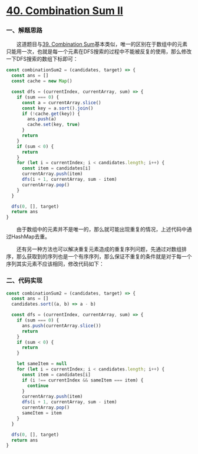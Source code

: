 # [40. Combination Sum II](https://leetcode.com/problems/combination-sum-ii/)

### 一、解题思路

  &emsp;&emsp;这道题目与[39. Combination Sum](../39/solution2.js)基本类似，唯一的区别在于数组中的元素只能用一次，也就是每一个元素在DFS搜索的过程中不能被反复的使用，那么修改一下DFS搜索的数组下标即可：

```JavaScript
const combinationSum2 = (candidates, target) => {
  const ans = []
  const cache = new Map()

  const dfs = (currentIndex, currentArray, sum) => {
    if (sum === 0) {
      const a = currentArray.slice()
      const key = a.sort().join()
      if (!cache.get(key)) {
        ans.push(a)
        cache.set(key, true)
      }
      return
    }
    if (sum < 0) {
      return
    }
    for (let i = currentIndex; i < candidates.length; i++) {
      const item = candidates[i]
      currentArray.push(item)
      dfs(i + 1, currentArray, sum - item)
      currentArray.pop()
    }
  }

  dfs(0, [], target)
  return ans
}
```

  &emsp;&emsp;由于数组中的元素并不是唯一的，那么就可能出现重复的情况，上述代码中通过HashMap去重。

  &emsp;&emsp;还有另一种方法也可以解决重复元素造成的重复序列问题，先通过对数组排序，那么获取到的序列也是一个有序序列，那么保证不重复的条件就是对于每一个序列其实元素不应该相同，修改代码如下：

### 二、代码实现

```JavaScript
const combinationSum2 = (candidates, target) => {
  const ans = []
  candidates.sort((a, b) => a - b)

  const dfs = (currentIndex, currentArray, sum) => {
    if (sum === 0) {
      ans.push(currentArray.slice())
      return
    }
    if (sum < 0) {
      return
    }

    let sameItem = null
    for (let i = currentIndex; i < candidates.length; i++) {
      const item = candidates[i]
      if (i !== currentIndex && sameItem === item) {
        continue
      }
      currentArray.push(item)
      dfs(i + 1, currentArray, sum - item)
      currentArray.pop()
      sameItem = item
    }
  }

  dfs(0, [], target)
  return ans
}
```